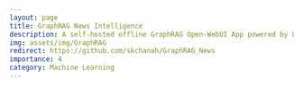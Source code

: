 ```yaml
---
layout: page
title: GraphRAG News Intelligence
description: A self-hosted offline GraphRAG Open-WebUI App powered by LLaMa3.1 8B via Ollama.
img: assets/img/GraphRAG
redirect: https://github.com/skchanah/GraphRAG_News
importance: 4
category: Machine Learning
---
```

